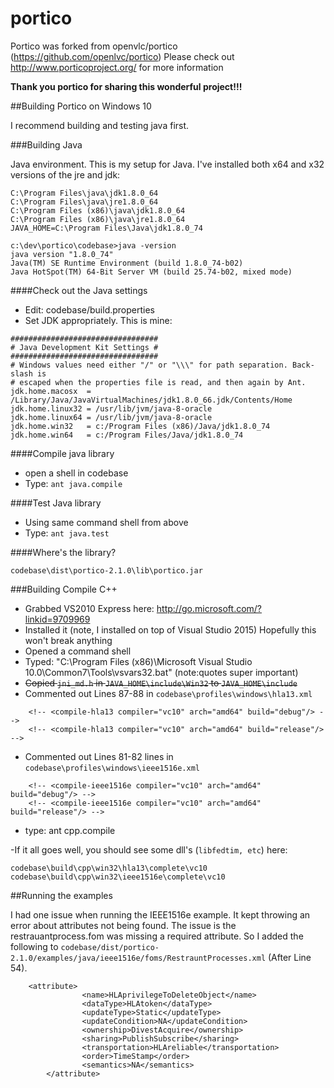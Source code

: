 # portico
Portico was forked from openvlc/portico (https://github.com/openlvc/portico)
Please check out http://www.porticoproject.org/ for more information

**Thank you portico for sharing this wonderful project!!!**

##Building Portico on Windows 10

I recommend building and testing java first.

###Building Java

Java environment.  This is my setup for Java.  I've installed both x64 and x32 versions of the jre and jdk:

```
C:\Program Files\java\jdk1.8.0_64
C:\Program Files\java\jre1.8.0_64
C:\Program Files (x86)\java\jdk1.8.0_64
C:\Program Files (x86)\java\jre1.8.0_64
JAVA_HOME=C:\Program Files\Java\jdk1.8.0_74

c:\dev\portico\codebase>java -version
java version "1.8.0_74"
Java(TM) SE Runtime Environment (build 1.8.0_74-b02)
Java HotSpot(TM) 64-Bit Server VM (build 25.74-b02, mixed mode)

```

####Check out the Java settings
- Edit:  codebase/build.properties
- Set JDK appropriately.  This is mine:

```
#################################
# Java Development Kit Settings #
#################################
# Windows values need either "/" or "\\\" for path separation. Back-slash is
# escaped when the properties file is read, and then again by Ant.
jdk.home.macosx  = /Library/Java/JavaVirtualMachines/jdk1.8.0_66.jdk/Contents/Home
jdk.home.linux32 = /usr/lib/jvm/java-8-oracle
jdk.home.linux64 = /usr/lib/jvm/java-8-oracle
jdk.home.win32   = c:/Program Files (x86)/Java/jdk1.8.0_74
jdk.home.win64   = c:/Program Files/Java/jdk1.8.0_74
```

####Compile java library
- open a shell in codebase
- Type: `ant java.compile`

####Test Java library
- Using same command shell from above
- Type: `ant java.test`


####Where's the library?

`codebase\dist\portico-2.1.0\lib\portico.jar`

###Building Compile C++

- Grabbed VS2010 Express here: http://go.microsoft.com/?linkid=9709969
- Installed it (note, I installed on top of Visual Studio 2015) Hopefully this won't break anything
- Opened a command shell
- Typed: "C:\Program Files (x86)\Microsoft Visual Studio 10.0\Common7\Tools\vsvars32.bat"  (note:quotes super important)
- ~~Copied `jni_md.h` in `JAVA_HOME\include\Win32` to `JAVA_HOME\include`~~
- Commented out Lines 87-88  in `codebase\profiles\windows\hla13.xml`
```
	<!-- <compile-hla13 compiler="vc10" arch="amd64" build="debug"/> -->
	<!-- <compile-hla13 compiler="vc10" arch="amd64" build="release"/> -->
```
- Commented out Lines 81-82 lines in `codebase\profiles\windows\ieee1516e.xml`
```
	<!-- <compile-ieee1516e compiler="vc10" arch="amd64" build="debug"/> -->
	<!-- <compile-ieee1516e compiler="vc10" arch="amd64" build="release"/> -->
```
- type: ant cpp.compile

-If it all goes well, you should see some dll's (`libfedtim, etc`) here:

```
codebase\build\cpp\win32\hla13\complete\vc10
codebase\build\cpp\win32\ieee1516e\complete\vc10
```

##Running the examples

I had one issue when running the IEEE1516e example.  It kept throwing an error about attributes not being found.  The issue is the restrauantprocess.fom was missing a required attribute.  So I added the following to `codebase/dist/portico-2.1.0/examples/java/ieee1516e/foms/RestrauntProcesses.xml` (After Line 54).

```
	<attribute>
                <name>HLAprivilegeToDeleteObject</name>
                <dataType>HLAtoken</dataType>
                <updateType>Static</updateType>
                <updateCondition>NA</updateCondition>
                <ownership>DivestAcquire</ownership>
                <sharing>PublishSubscribe</sharing>
                <transportation>HLAreliable</transportation>
                <order>TimeStamp</order>
                <semantics>NA</semantics>
        </attribute>
```
